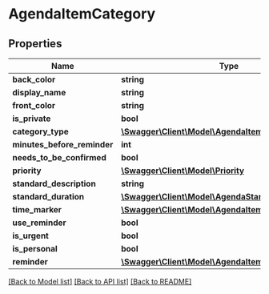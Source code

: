 # AgendaItemCategory

## Properties
Name | Type | Description | Notes
------------ | ------------- | ------------- | -------------
**back_color** | **string** |  | [optional] 
**display_name** | **string** |  | [optional] 
**front_color** | **string** |  | [optional] 
**is_private** | **bool** |  | [optional] 
**category_type** | [**\Swagger\Client\Model\AgendaItemCategoryType**](AgendaItemCategoryType.md) |  | [optional] 
**minutes_before_reminder** | **int** |  | [optional] 
**needs_to_be_confirmed** | **bool** |  | [optional] 
**priority** | [**\Swagger\Client\Model\Priority**](Priority.md) |  | [optional] 
**standard_description** | **string** |  | [optional] 
**standard_duration** | [**\Swagger\Client\Model\AgendaStandardDuration**](AgendaStandardDuration.md) |  | [optional] 
**time_marker** | [**\Swagger\Client\Model\AgendaItemTimeMarker**](AgendaItemTimeMarker.md) |  | [optional] 
**use_reminder** | **bool** |  | [optional] 
**is_urgent** | **bool** |  | [optional] 
**is_personal** | **bool** |  | [optional] 
**reminder** | [**\Swagger\Client\Model\AgendaItemCategoryReminder**](AgendaItemCategoryReminder.md) |  | [optional] 

[[Back to Model list]](../README.md#documentation-for-models) [[Back to API list]](../README.md#documentation-for-api-endpoints) [[Back to README]](../README.md)


